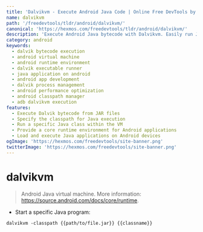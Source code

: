 ```yaml
---
title: 'Dalvikvm - Execute Android Java Code | Online Free DevTools by Hexmos'
name: dalvikvm
path: '/freedevtools/tldr/android/dalvikvm/'
canonical: 'https://hexmos.com/freedevtools/tldr/android/dalvikvm/'
description: 'Execute Android Java bytecode with Dalvikvm. Easily run JAR files and manage classpaths for application development. Free online tool, no registration required.'
category: android
keywords:
  - dalvik bytecode execution
  - android virtual machine
  - android runtime environment
  - dalvik executable runner
  - java application on android
  - android app development
  - dalvik process management
  - android performance optimization
  - android classpath manager
  - adb dalvikvm execution
features:
  - Execute Dalvik bytecode from JAR files
  - Specify the classpath for Java execution
  - Run a specific Java class within the VM
  - Provide a core runtime environment for Android applications
  - Load and execute Java applications on Android devices
ogImage: 'https://hexmos.com/freedevtools/site-banner.png'
twitterImage: 'https://hexmos.com/freedevtools/site-banner.png'
---
```


# dalvikvm

> Android Java virtual machine.
> More information: <https://source.android.com/docs/core/runtime>.

- Start a specific Java program:

`dalvikvm -classpath {{path/to/file.jar}} {{classname}}`
